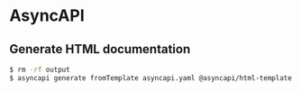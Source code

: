 # AsyncAPI

## Generate HTML documentation 
```sh
$ rm -rf output
$ asyncapi generate fromTemplate asyncapi.yaml @asyncapi/html-template -o output
```